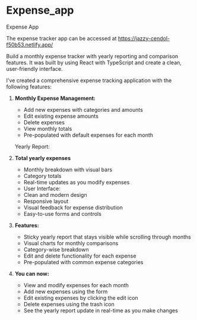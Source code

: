 # Expense_app
Expense App

The expense tracker app can be accessed at https://jazzy-cendol-f50b53.netlify.app/

Build a monthly expense tracker with yearly reporting and comparison features. It was built by using React with TypeScript and create a clean, user-friendly interface.

I've created a comprehensive expense tracking application with the following features:

1. **Monthly Expense Management:**
    - Add new expenses with categories and amounts
    - Edit existing expense amounts
    - Delete expenses
    - View monthly totals
    - Pre-populated with default expenses for each month

    Yearly Report:
2. **Total yearly expenses**
    - Monthly breakdown with visual bars
    - Category totals
    - Real-time updates as you modify expenses
    - User Interface:
    - Clean and modern design
    - Responsive layout
    - Visual feedback for expense distribution
    - Easy-to-use forms and controls

3. **Features:**
    - Sticky yearly report that stays visible while scrolling through months
    - Visual charts for monthly comparisons
    - Category-wise breakdown
    - Edit and delete functionality for each expense
    - Pre-populated with common expense categories

4. **You can now:**
    - View and modify expenses for each month
    - Add new expenses using the form
    - Edit existing expenses by clicking the edit icon
    - Delete expenses using the trash icon
    - See the yearly report update in real-time as you make changes
